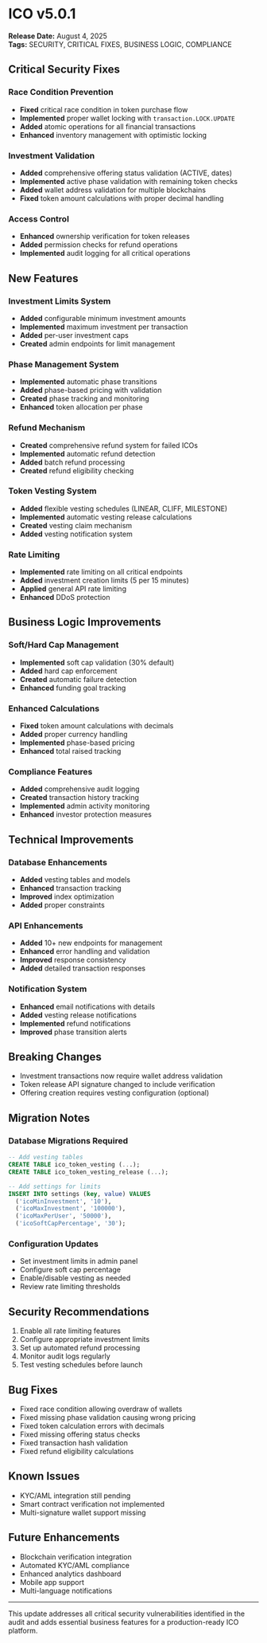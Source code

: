 # ICO v5.0.1
**Release Date:** August 4, 2025  
**Tags:** SECURITY, CRITICAL FIXES, BUSINESS LOGIC, COMPLIANCE

## Critical Security Fixes

### Race Condition Prevention
- **Fixed** critical race condition in token purchase flow
- **Implemented** proper wallet locking with `transaction.LOCK.UPDATE`
- **Added** atomic operations for all financial transactions
- **Enhanced** inventory management with optimistic locking

### Investment Validation
- **Added** comprehensive offering status validation (ACTIVE, dates)
- **Implemented** active phase validation with remaining token checks
- **Added** wallet address validation for multiple blockchains
- **Fixed** token amount calculations with proper decimal handling

### Access Control
- **Enhanced** ownership verification for token releases
- **Added** permission checks for refund operations
- **Implemented** audit logging for all critical operations

## New Features

### Investment Limits System
- **Added** configurable minimum investment amounts
- **Implemented** maximum investment per transaction
- **Added** per-user investment caps
- **Created** admin endpoints for limit management

### Phase Management System
- **Implemented** automatic phase transitions
- **Added** phase-based pricing with validation
- **Created** phase tracking and monitoring
- **Enhanced** token allocation per phase

### Refund Mechanism
- **Created** comprehensive refund system for failed ICOs
- **Implemented** automatic refund detection
- **Added** batch refund processing
- **Created** refund eligibility checking

### Token Vesting System
- **Added** flexible vesting schedules (LINEAR, CLIFF, MILESTONE)
- **Implemented** automatic vesting release calculations
- **Created** vesting claim mechanism
- **Added** vesting notification system

### Rate Limiting
- **Implemented** rate limiting on all critical endpoints
- **Added** investment creation limits (5 per 15 minutes)
- **Applied** general API rate limiting
- **Enhanced** DDoS protection

## Business Logic Improvements

### Soft/Hard Cap Management
- **Implemented** soft cap validation (30% default)
- **Added** hard cap enforcement
- **Created** automatic failure detection
- **Enhanced** funding goal tracking

### Enhanced Calculations
- **Fixed** token amount calculations with decimals
- **Added** proper currency handling
- **Implemented** phase-based pricing
- **Enhanced** total raised tracking

### Compliance Features
- **Added** comprehensive audit logging
- **Created** transaction history tracking
- **Implemented** admin activity monitoring
- **Enhanced** investor protection measures

## Technical Improvements

### Database Enhancements
- **Added** vesting tables and models
- **Enhanced** transaction tracking
- **Improved** index optimization
- **Added** proper constraints

### API Enhancements
- **Added** 10+ new endpoints for management
- **Enhanced** error handling and validation
- **Improved** response consistency
- **Added** detailed transaction responses

### Notification System
- **Enhanced** email notifications with details
- **Added** vesting release notifications
- **Implemented** refund notifications
- **Improved** phase transition alerts

## Breaking Changes
- Investment transactions now require wallet address validation
- Token release API signature changed to include verification
- Offering creation requires vesting configuration (optional)

## Migration Notes

### Database Migrations Required
```sql
-- Add vesting tables
CREATE TABLE ico_token_vesting (...);
CREATE TABLE ico_token_vesting_release (...);

-- Add settings for limits
INSERT INTO settings (key, value) VALUES
  ('icoMinInvestment', '10'),
  ('icoMaxInvestment', '100000'),
  ('icoMaxPerUser', '50000'),
  ('icoSoftCapPercentage', '30');
```

### Configuration Updates
- Set investment limits in admin panel
- Configure soft cap percentage
- Enable/disable vesting as needed
- Review rate limiting thresholds

## Security Recommendations
1. Enable all rate limiting features
2. Configure appropriate investment limits
3. Set up automated refund processing
4. Monitor audit logs regularly
5. Test vesting schedules before launch

## Bug Fixes
- Fixed race condition allowing overdraw of wallets
- Fixed missing phase validation causing wrong pricing
- Fixed token calculation errors with decimals
- Fixed missing offering status checks
- Fixed transaction hash validation
- Fixed refund eligibility calculations

## Known Issues
- KYC/AML integration still pending
- Smart contract verification not implemented
- Multi-signature wallet support missing

## Future Enhancements
- Blockchain verification integration
- Automated KYC/AML compliance
- Enhanced analytics dashboard
- Mobile app support
- Multi-language notifications

---

This update addresses all critical security vulnerabilities identified in the audit and adds essential business features for a production-ready ICO platform.
